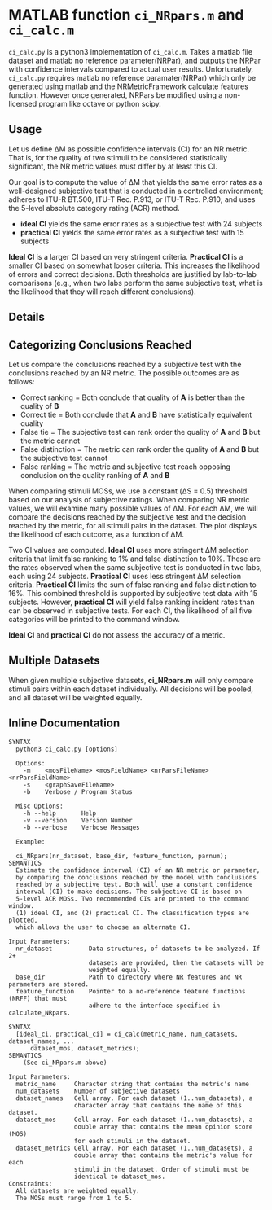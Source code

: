 # MATLAB function `ci_NRpars.m` and `ci_calc.m`

`ci_calc.py` is a python3 implementation of `ci_calc.m`.  Takes a matlab file dataset and matlab no reference parameter(NRPar), and outputs the NRPar with confidence intervals compared to actual user results.  Unfortunately, `ci_calc.py` requires matlab no reference paramater(NRPar) which only be generated using matlab and the NRMetricFramework calculate features function.  However once generated, NRPars be modified using a non-licensed program like octave or python scipy.

## Usage

Let us define ΔM as possible confidence intervals (CI) for an NR metric. That is, for the quality of two stimuli to be considered statistically significant, the NR metric values must differ by at least this CI.

Our goal is to compute the value of ΔM that yields the same error rates as a well-designed subjective test that is conducted in a controlled environment; adheres to ITU-R BT.500, ITU-T Rec. P.913, or ITU-T Rec. P.910; and uses the 5-level absolute category rating (ACR) method. 

* **ideal CI** yields the same error rates as a subjective test with 24 subjects
* **practical CI** yields the same error rates as a subjective test with 15 subjects

**Ideal CI** is a larger CI based on very stringent criteria. **Practical CI** is a smaller CI based on somewhat looser criteria. This increases the likelihood of errors and correct decisions. Both thresholds are justified by lab-to-lab comparisons (e.g., when two labs perform the same subjective test, what is the likelihood that they will reach different conclusions). 

## Details

## Categorizing Conclusions Reached

Let us compare the conclusions reached by a subjective test with the conclusions reached by an NR metric. The possible outcomes are as follows:
 
* Correct ranking = Both conclude that quality of **A** is better than the quality of **B** 
* Correct tie = Both conclude that **A** and **B** have statistically equivalent quality
* False tie = The subjective test can rank order the quality of **A** and **B** but the metric cannot
* False distinction = The metric can rank order the quality of **A** and **B** but the subjective test cannot
* False ranking = The metric and subjective test reach opposing conclusion on the quality ranking of **A** and **B** 

When comparing stimuli MOSs, we use a constant (ΔS = 0.5) threshold based on our analysis of subjective ratings. When comparing NR metric values, we will examine many possible values of ΔM. For each ΔM, we will compare the decisions reached by the subjective test and the decision reached by the metric, for all stimuli pairs in the dataset. The plot displays the likelihood of each outcome, as a function of ΔM. 

Two CI values are computed. **Ideal CI** uses more stringent ΔM selection criteria that limit false ranking to 1% and false distinction to 10%. These are the rates observed when the same subjective test is conducted in two labs, each using 24 subjects. **Practical CI** uses less stringent ΔM selection criteria.  **Practical CI** limits the sum of false ranking and false distinction to 16%. This combined threshold is supported by subjective test data with 15 subjects. However, **practical CI** will yield false ranking incident rates than can be observed in subjective tests. For each CI, the likelihood of all five categories will be printed to the command window.

**Ideal CI** and **practical CI** do not assess the accuracy of a metric. 

## Multiple Datasets
When given multiple subjective datasets, **ci_NRpars.m** will only compare stimuli pairs within each dataset individually. All decisions will be pooled, and all dataset will be weighted equally. 


## Inline Documentation
```text
SYNTAX
  python3 ci_calc.py [options]

  Options:
    -m    <mosFileName> <mosFieldName> <nrParsFileName> <nrParsFieldName>
    -s    <graphSaveFileName>
    -b    Verbose / Program Status

  Misc Options:
    -h --help       Help
    -v --version    Version Number
    -b --verbose    Verbose Messages

  Example:

  ci_NRpars(nr_dataset, base_dir, feature_function, parnum);
SEMANTICS
  Estimate the confidence interval (CI) of an NR metric or parameter, 
  by comparing the conclusions reached by the model with conclusions 
  reached by a subjective test. Both will use a constant confidence 
  interval (CI) to make decisions. The subjective CI is based on
  5-level ACR MOSs. Two recommended CIs are printed to the command window.
  (1) ideal CI, and (2) practical CI. The classification types are plotted, 
  which allows the user to choose an alternate CI.

Input Parameters:
  nr_dataset          Data structures, of datasets to be analyzed. If 2+
                      datasets are provided, then the datasets will be
                      weighted equally.
  base_dir            Path to directory where NR features and NR parameters are stored.
  feature_function    Pointer to a no-reference feature functions (NRFF) that must 
                      adhere to the interface specified in calculate_NRpars.
```

```text
SYNTAX
  [ideal_ci, practical_ci] = ci_calc(metric_name, num_datasets, dataset_names, ...
      dataset_mos, dataset_metrics);
SEMANTICS
    (See ci_NRpars.m above)

Input Parameters:
  metric_name     Character string that contains the metric's name
  num_datasets    Number of subjective datasets
  dataset_names   Cell array. For each dataset (1..num_datasets), a
                  character array that contains the name of this dataset.
  dataset_mos     Cell array. For each dataset (1..num_datasets), a
                  double array that contains the mean opinion score (MOS)
                  for each stimuli in the dataset.
  dataset_metrics Cell array. For each dataset (1..num_datasets), a
                  double array that contains the metric's value for each
                  stimuli in the dataset. Order of stimuli must be
                  identical to dataset_mos.
Constraints:
  All datasets are weighted equally.
  The MOSs must range from 1 to 5. 
```

